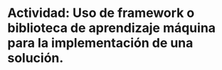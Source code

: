 # Actividad: Uso de framework o biblioteca de aprendizaje máquina para la implementación de una solución.

